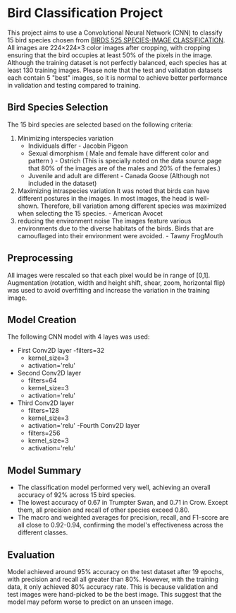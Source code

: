 # Bird Classification Project
This project aims to use a Convolutional Neural Network (CNN) to classify 15 bird species chosen from [BIRDS 525 SPECIES-IMAGE CLASSIFICATION](https://www.kaggle.com/datasets/gpiosenka/100-bird-species).  
All images are 224×224×3 color images after cropping, with cropping ensuring that the bird occupies at least 50% of the pixels in the image. Although the training dataset is not perfectly balanced, each species has at least 130 training images. Please note that the test and validation datasets each contain 5 "best" images, so it is normal to achieve better performance in validation and testing compared to training.


## Bird Species Selection
The 15 bird species are selected based on the following criteria:
1. Minimizing interspecies variation
	- Individuals differ - Jacobin Pigeon
	- Sexual dimorphism ( Male and female have different color and pattern ) - Ostrich (This is specially noted on the data source page that 80% of the images are of the males and 20% of the females.)
	- Juvenile and adult are different - Canada Goose (Although not included in the dataset)
2. Maximizing intraspecies variation
	It was noted that birds can have different postures in the images. In most images, the head is well-shown. Therefore, bill variation among different species was maximized when selecting the 15 species. - American Avocet
3. reducing the environment noise
	The images feature various environments due to the diverse habitats of the birds. Birds that are camouflaged into their environment were avoided. - Tawny FrogMouth

## Preprocessing
All images were rescaled so that each pixel would be in range of [0,1]. Augmentation (rotation, width and height shift, shear, zoom, horizontal flip) was used to avoid overfitting and increase the variation in the training image. 
## Model Creation
The following CNN model with 4 layes was used:
- First Conv2D layer
    -filters=32
    - kernel_size=3
    - activation='relu'
- Second Conv2D layer
    - filters=64
    - kernel_size=3
    - activation='relu'
- Third Conv2D layer
    - filters=128
    - kernel_size=3
    - activation='relu'
-Fourth Conv2D layer
    - filters=256
    - kernel_size=3
    - activation='relu'

## Model Summary
- The classification model performed very well, achieving an overall accuracy of 92% across 15 bird species.
- The lowest accuracy of 0.67 in Trumpter Swan, and 0.71 in Crow. Except them, all precision and recall of other species exceed 0.80.
- The macro and weighted averages for precision, recall, and F1-score are all close to 0.92-0.94, confirming the model's effectiveness across the different classes.

## Evaluation
Model achieved around 95% accuracy on the test dataset after 19 epochs, with precision and recall all greater than 80%. However, with the training data, it only achieved 80% accuracy rate. This is because validation and test images were hand-picked to be the best image. This suggest that the model may peform worse to predict on an unseen image. 
